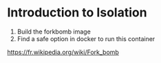 # Introduction to Isolation

1. Build the forkbomb image
2. Find a safe option in docker to run this container

https://fr.wikipedia.org/wiki/Fork_bomb

